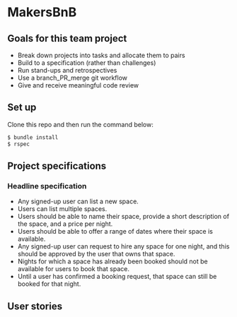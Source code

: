 # MakersBnB

## Goals for this team project
* Break down projects into tasks and allocate them to pairs
* Build to a specification (rather than challenges)
* Run stand-ups and retrospectives
* Use a branch_PR_merge git workflow
* Give and receive meaningful code review

## Set up
Clone this repo and then run the command below:

```bash
$ bundle install
$ rspec
```

## Project specifications
### Headline specification
- Any signed-up user can list a new space.
- Users can list multiple spaces.
- Users should be able to name their space, provide a short description of the space, and a price per night.
- Users should be able to offer a range of dates where their space is available.
- Any signed-up user can request to hire any space for one night, and this should be approved by the user that owns that space.
- Nights for which a space has already been booked should not be available for users to book that space.
- Until a user has confirmed a booking request, that space can still be booked for that night.

## User stories
